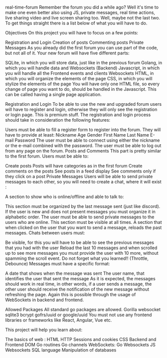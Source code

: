 real-time-forum
Remember the forum you did a while ago? Well it's time to make one even better also using JS, private messages, real time actions, live sharing video and live screen sharing too. Well, maybe not the last two. To get things straight there is a list below of what you will have to do.

Objectives
On this project you will have to focus on a few points:

Registration and Login
Creation of posts
Commenting posts
Private Messages
As you already did the first forum you can use part of the code, but not all of it. Your new forum will have five different parts:

SQLite, in which you will store data, just like in the previous forum
Golang, in which you will handle data and Websockets (Backend)
Javascript, in which you will handle all the Frontend events and clients Websockets
HTML, in which you will organize the elements of the page
CSS, in which you will stylize the elements of the page
You will have only one HTML file, so every change of page you want to do, should be handled in the Javascript. This can be called having a single page application.

Registration and Login
To be able to use the new and upgraded forum users will have to register and login, otherwise they will only see the registration or login page. This is premium stuff. The registration and login process should take in consideration the following features:

Users must be able to fill a register form to register into the forum. They will have to provide at least:
Nickname
Age
Gender
First Name
Last Name
E-mail
Password
The user must be able to connect using either the nickname or the e-mail combined with the password.
The user must be able to log out from any page on the forum.
Posts and Comments
This part is pretty similar to the first forum. Users must be able to:

Create posts
Posts will have categories as in the first forum
Create comments on the posts
See posts in a feed display
See comments only if they click on a post
Private Messages
Users will be able to send private messages to each other, so you will need to create a chat, where it will exist :

A section to show who is online/offline and able to talk to:

This section must be organized by the last message sent (just like discord). If the user is new and does not present messages you must organize it in alphabetic order.
The user must be able to send private messages to the users who are online.
This section must be visible at all times.
A section that when clicked on the user that you want to send a message, reloads the past messages. Chats between users must:

Be visible, for this you will have to be able to see the previous messages that you had with the user
Reload the last 10 messages and when scrolled up to see more messages you must provide the user with 10 more, without spamming the scroll event. Do not forget what you learned!! (Throttle, Debounce)
Messages must have a specific format:

A date that shows when the message was sent
The user name, that identifies the user that sent the message
As it is expected, the messages should work in real time, in other words, if a user sends a message, the other user should receive the notification of the new message without refreshing the page. Again this is possible through the usage of WebSockets in backend and frontend.

Allowed Packages
All standard go packages are allowed.
Gorilla websocket
sqlite3
bcrypt
gofrs/uuid or google/uuid
You must not use any frontend libraries or frameworks like React, Angular, Vue etc.

This project will help you learn about:

The basics of web :
HTML
HTTP
Sessions and cookies
CSS
Backend and Frontend
DOM
Go routines
Go channels
WebSockets:
Go Websockets
JS Websockets
SQL language
Manipulation of databases